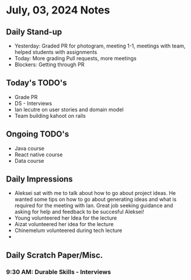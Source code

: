 # July, 03, 2024 Notes



## Daily Stand-up

* Yesterday: Graded PR for photogram, meeting 1-1, meetings with team, helped students with assignments
* Today: More grading Pull requests, more meetings 
* Blockers: Getting through PR

## Today's TODO's
* Grade PR
* DS - Interviews 
* Ian lecutre on user stories and domain model 
* Team building kahoot on rails


## Ongoing TODO's
* Java course
* React native course
* Data course


## Daily Impressions
* Aleksei sat with me to talk about how to go about project ideas. He wanted some tips on how to go about generating ideas and what is required for the meeting with Ian. Great job seeking guidance and asking for help and feedback to be succesful Aleksei!
* Young volunteered her Idea for the lecture
* Aizat volunteered her idea for the lecture 
* Chinemelum volunteered during tech lecture 
* 

## Daily Scratch Paper/Misc. 

### 9:30 AM: Durable Skills - Interviews

